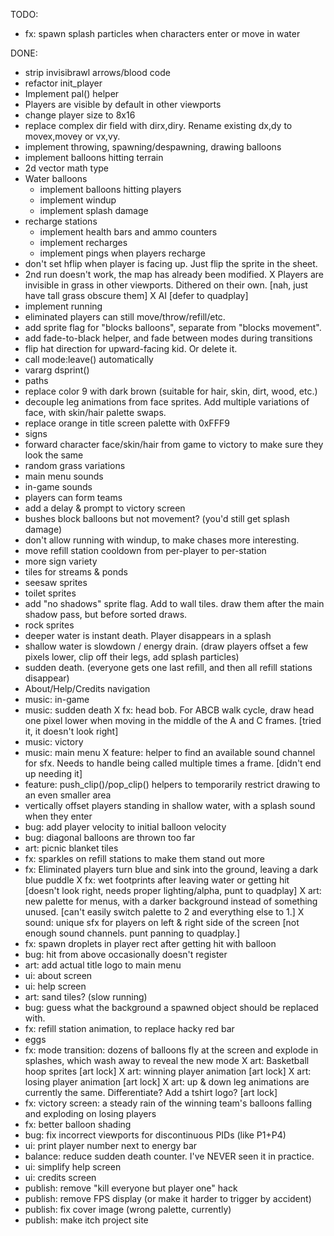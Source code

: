 TODO:
- fx: spawn splash particles when characters enter or move in water
  
DONE:
* strip invisibrawl arrows/blood code
* refactor init_player
* Implement pal() helper
* Players are visible by default in other viewports
* change player size to 8x16
* replace complex dir field with dirx,diry. Rename existing dx,dy to movex,movey or vx,vy.
* implement throwing, spawning/despawning, drawing balloons
* implement balloons hitting terrain
* 2d vector math type
* Water balloons
  * implement balloons hitting players
  * implement windup
  * implement splash damage
* recharge stations
  * implement health bars and ammo counters
  * implement recharges
  * implement pings when players recharge
* don't set hflip when player is facing up. Just flip the sprite in the sheet.
* 2nd run doesn't work, the map has already been modified.
X Players are invisible in grass in other viewports. Dithered on their own. [nah, just have tall grass obscure them]
X AI [defer to quadplay]
* implement running
* eliminated players can still move/throw/refill/etc.
* add sprite flag for "blocks balloons", separate from "blocks movement".
* add fade-to-black helper, and fade between modes during transitions
* flip hat direction for upward-facing kid. Or delete it.
* call mode:leave() automatically
* vararg dsprint()
* paths
* replace color 9 with dark brown (suitable for hair, skin, dirt, wood, etc.)
* decouple leg animations from face sprites. Add multiple variations of face, with skin/hair palette swaps.
* replace orange in title screen palette with 0xFFF9
* signs
* forward character face/skin/hair from game to victory to make sure they look the same
* random grass variations
* main menu sounds
* in-game sounds
* players can form teams
* add a delay & prompt to victory screen
* bushes block balloons but not movement? (you'd still get splash damage)
* don't allow running with windup, to make chases more interesting.
* move refill station cooldown from per-player to per-station
* more sign variety
* tiles for streams & ponds
* seesaw sprites
* toilet sprites
* add "no shadows" sprite flag. Add to wall tiles. draw them after the main shadow pass, but before sorted draws.
* rock sprites
* deeper water is instant death. Player disappears in a splash
* shallow water is slowdown / energy drain. (draw players offset a few pixels lower, clip off their legs, add splash particles)
* sudden death. (everyone gets one last refill, and then all refill stations disappear)
* About/Help/Credits navigation
* music: in-game
* music: sudden death
X fx: head bob. For ABCB walk cycle, draw head one pixel lower when moving in the middle of the A and C frames. [tried it, it doesn't look right]
* music: victory
* music: main menu
X feature: helper to find an available sound channel for sfx. Needs to handle being called multiple times a frame. [didn't end up needing it]
* feature: push_clip()/pop_clip() helpers to temporarily restrict drawing to an even smaller area
* vertically offset players standing in shallow water, with a splash sound when they enter
* bug: add player velocity to initial balloon velocity
* bug: diagonal balloons are thrown too far
* art: picnic blanket tiles
* fx: sparkles on refill stations to make them stand out more
* fx: Eliminated players turn blue and sink into the ground, leaving a dark blue puddle
X fx: wet footprints after leaving water or getting hit [doesn't look right, needs proper lighting/alpha, punt to quadplay]
X art: new palette for menus, with a darker background instead of something unused. [can't easily switch palette to 2 and everything else to 1.]
X sound: unique sfx for players on left & right side of the screen [not enough sound channels. punt panning to quadplay.]
* fx: spawn droplets in player rect after getting hit with balloon
* bug: hit from above occasionally doesn't register
* art: add actual title logo to main menu
* ui: about screen
* ui: help screen
* art: sand tiles? (slow running)
* bug: guess what the background a spawned object should be replaced with.
* fx: refill station animation, to replace hacky red bar
* eggs
* fx: mode transition: dozens of balloons fly at the screen and explode in splashes, which wash away to reveal the new mode
X art: Basketball hoop sprites [art lock]
X art: winning player animation [art lock]
X art: losing player animation [art lock]
X art: up & down leg animations are currently the same. Differentiate? Add a tshirt logo? [art lock]
* fx: victory screen: a steady rain of the winning team's balloons falling and exploding on losing players
* fx: better balloon shading
* bug: fix incorrect viewports for discontinuous PIDs (like P1+P4)
* ui: print player number next to energy bar
* balance: reduce sudden death counter. I've NEVER seen it in practice.
* ui: simplify help screen
* ui: credits screen
* publish: remove "kill everyone but player one" hack
* publish: remove FPS display (or make it harder to trigger by accident)
* publish: fix cover image (wrong palette, currently)
* publish: make itch project site
